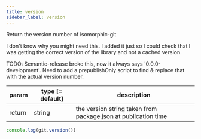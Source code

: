 ```yaml
---
title: version
sidebar_label: version
---
```

 
Return the version number of isomorphic-git

I don't know why you might need this. I added it just so I could check that I was getting
the correct version of the library and not a cached version.

TODO: Semantic-release broke this, now it always says '0.0.0-development'. Need to add a
prepublishOnly script to find & replace that with the actual version number.

| param  | type [= default] | description                                                    |
| ------ | ---------------- | -------------------------------------------------------------- |
| return | string           | the version string taken from package.json at publication time |

```js
console.log(git.version())
```
